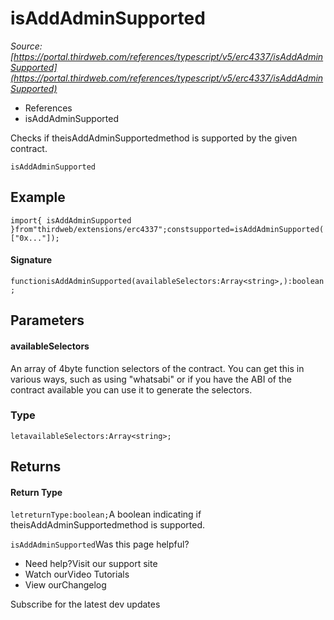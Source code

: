 # isAddAdminSupported

*Source: [https://portal.thirdweb.com/references/typescript/v5/erc4337/isAddAdminSupported](https://portal.thirdweb.com/references/typescript/v5/erc4337/isAddAdminSupported)*

* References
* isAddAdminSupported

Checks if theisAddAdminSupportedmethod is supported by the given contract.

`isAddAdminSupported`
## Example

`import{ isAddAdminSupported }from"thirdweb/extensions/erc4337";constsupported=isAddAdminSupported(["0x..."]);`
#### Signature

`functionisAddAdminSupported(availableSelectors:Array<string>,):boolean;`
## Parameters

#### availableSelectors

An array of 4byte function selectors of the contract. You can get this in various ways, such as using "whatsabi" or if you have the ABI of the contract available you can use it to generate the selectors.

### Type

`letavailableSelectors:Array<string>;`
## Returns

#### Return Type

`letreturnType:boolean;`A boolean indicating if theisAddAdminSupportedmethod is supported.

`isAddAdminSupported`Was this page helpful?

* Need help?Visit our support site
* Watch ourVideo Tutorials
* View ourChangelog

Subscribe for the latest dev updates

